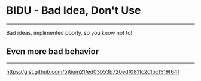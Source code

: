 # BIDU - Bad Idea, Don't Use
----------------------------

Bad ideas, implimented poorly, so you know not to!

## Even more bad behavior
-------------------------
https://gist.github.com/tritium21/ed03b53b720edf0811c2c1bc1519f64f